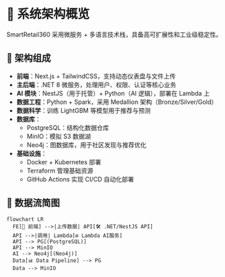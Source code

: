 # 📐 系统架构概览

SmartRetail360 采用微服务 + 多语言技术栈，具备高可扩展性和工业级稳定性。

## 🧱 架构组成

- **前端**：Next.js + TailwindCSS，支持动态仪表盘与文件上传
- **主后端**：.NET 8 微服务，处理用户、权限、认证等核心业务
- **AI 模块**：NestJS（用于托管）+ Python（AI 逻辑），部署在 Lambda 上
- **数据工程**：Python + Spark，采用 Medallion 架构（Bronze/Silver/Gold）
- **数据科学**：训练 LightGBM 等模型用于推荐与预测
- **数据库**：
    - PostgreSQL：结构化数据仓库
    - MinIO：模拟 S3 数据湖
    - Neo4j：图数据库，用于社区发现与推荐优化
- **基础设施**：
    - Docker + Kubernetes 部署
    - Terraform 管理基础资源
    - GitHub Actions 实现 CI/CD 自动化部署

## 🔄 数据流简图

```mermaid
flowchart LR
  FE[📱 前端] -->|上传数据| API[🛠 .NET/NestJS API]
  API -->|调用| Lambda[⚙️ Lambda AI服务]
  API --> PG[(PostgreSQL)]
  API --> MinIO
  AI --> Neo4j[(Neo4j)]
  Data[📊 Data Pipeline] --> PG
  Data --> MinIO